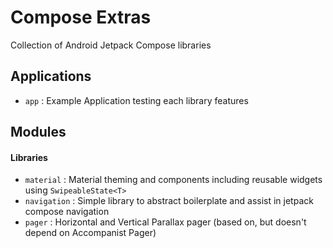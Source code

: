 # Compose Extras

Collection of Android Jetpack Compose libraries

## Applications

- `app` : Example Application testing each library features

## Modules

#### Libraries

- `material` : Material theming and components including reusable widgets using `SwipeableState<T>`
- `navigation` : Simple library to abstract boilerplate and assist in jetpack compose navigation
- `pager` : Horizontal and Vertical Parallax pager (based on, but doesn't depend on Accompanist Pager)
